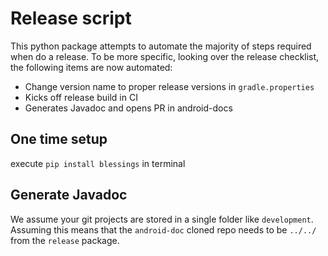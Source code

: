 # Release script
This python package attempts to automate the majority of steps required when do a release. To be more specific, looking over the release checklist, the following items are now automated:

- Change version name to proper release versions in `gradle.properties`
- Kicks off release build in CI
- Generates Javadoc and opens PR in android-docs

## One time setup
execute `pip install blessings` in terminal

## Generate Javadoc
We assume your git projects are stored in a single folder like `development`. Assuming this means that the `android-doc` cloned repo needs to be `../../` from the `release` package.